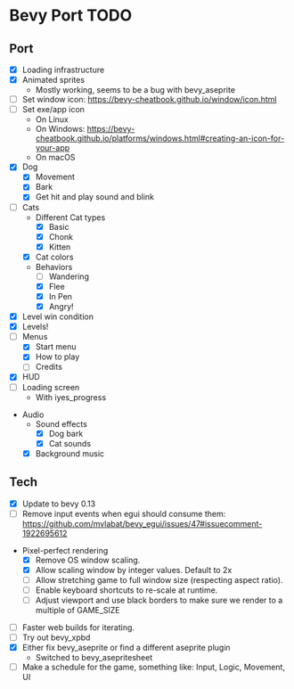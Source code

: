 # Bevy Port TODO
## Port
* [x] Loading infrastructure
* [x] Animated sprites
  * Mostly working, seems to be a bug with bevy_aseprite
* [ ] Set window icon: https://bevy-cheatbook.github.io/window/icon.html
* [ ] Set exe/app icon
  * On Linux
  * On Windows: https://bevy-cheatbook.github.io/platforms/windows.html#creating-an-icon-for-your-app
  * On macOS
* [x] Dog
  * [x] Movement
  * [x] Bark
  * [x] Get hit and play sound and blink
* [ ] Cats
  * Different Cat types
    * [x] Basic
    * [x] Chonk
    * [x] Kitten
  * [x] Cat colors
  * Behaviors
    * [ ] Wandering
    * [x] Flee
    * [x] In Pen
    * [x] Angry!
* [x] Level win condition
* [x] Levels!
* [ ] Menus
  * [x] Start menu
  * [x] How to play
  * [ ] Credits
* [x] HUD
* [ ] Loading screen
  * With iyes_progress
* Audio
  * Sound effects
    * [x] Dog bark
    * [x] Cat sounds
  * [x] Background music

## Tech
* [x] Update to bevy 0.13
* [ ] Remove input events when egui should consume them:
https://github.com/mvlabat/bevy_egui/issues/47#issuecomment-1922695612
* Pixel-perfect rendering
  * [x] Remove OS window scaling.
  * [x] Allow scaling window by integer values. Default to 2x
  * [ ] Allow stretching game to full window size (respecting aspect ratio).
  * [ ] Enable keyboard shortcuts to re-scale at runtime.
  * [ ] Adjust viewport and use black borders to make sure we render to a multiple of GAME_SIZE
* [ ] Faster web builds for iterating.
* [ ] Try out bevy_xpbd
* [x] Either fix bevy_aseprite or find a different aseprite plugin
  * Switched to bevy_asepritesheet
* [ ] Make a schedule for the game, something like: Input, Logic, Movement, UI
